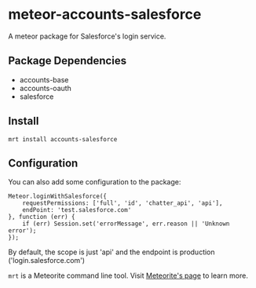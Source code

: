 meteor-accounts-salesforce
============================

A meteor package for Salesforce's login service.

Package Dependencies
----------------------

* accounts-base
* accounts-oauth
* salesforce

Install
-----------
```
mrt install accounts-salesforce
```

Configuration
-----------

You can also add some configuration to the package:
```
Meteor.loginWithSalesforce({
	requestPermissions: ['full', 'id', 'chatter_api', 'api'],
	endPoint: 'test.salesforce.com'
}, function (err) {
	if (err) Session.set('errorMessage', err.reason || 'Unknown error');
});
```
By default, the scope is just 'api' and the endpoint is production ('login.salesforce.com')


```mrt``` is a Meteorite command line tool. Visit [Meteorite's page](http://oortcloud.github.com/meteorite/) to learn more.